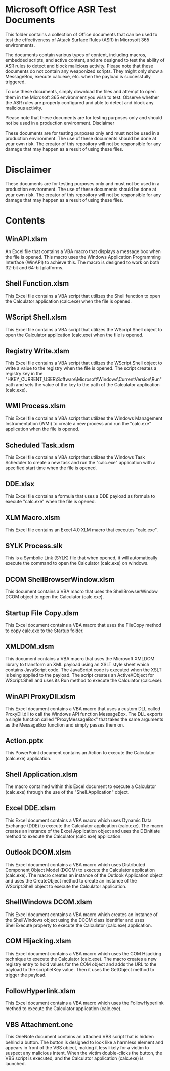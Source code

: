 # Microsoft Office ASR Test Documents

This folder contains a collection of Office documents that can be used to test the effectiveness of Attack Surface Rules (ASR) in Microsoft 365 environments.

The documents contain various types of content, including macros, embedded scripts, and active content, and are designed to test the ability of ASR rules to detect and block malicious activity. Please note that these documents do not contain any weaponized scripts. They might only show a MessageBox, execute calc.exe, etc. when the payload is successfully triggered.

To use these documents, simply download the files and attempt to open them in the Microsoft 365 environment you wish to test. Observe whether the ASR rules are properly configured and able to detect and block any malicious activity.

Please note that these documents are for testing purposes only and should not be used in a production environment.
Disclaimer

These documents are for testing purposes only and must not be used in a production environment. The use of these documents should be done at your own risk. The creator of this repository will not be responsible for any damage that may happen as a result of using these files.

# Disclaimer

These documents are for testing purposes only and must not be used in a production environment. The use of these documents should be done at your own risk. The creator of this repository will not be responsible for any damage that may happen as a result of using these files.

# Contents

## WinAPI.xlsm
An Excel file that contains a VBA macro that displays a message box when the file is opened. This macro uses the Windows Application Programming Interface (WinAPI) to achieve this. The macro is designed to work on both 32-bit and 64-bit platforms. 

## Shell Function.xlsm
This Excel file contains a VBA script that utilizes the Shell function to open the Calculator application (calc.exe) when the file is opened.

## WScript Shell.xlsm
This Excel file contains a VBA script that utilizes the WScript.Shell object to open the Calculator application (calc.exe) when the file is opened. 

## Registry Write.xlsm
This Excel file contains a VBA script that utilizes the WScript.Shell object to write a value to the registry when the file is opened. The script creates a registry key in the "HKEY_CURRENT_USER\Software\Microsoft\Windows\CurrentVersion\Run" path and sets the value of the key to the path of the Calculator application (calc.exe).

## WMI Process.xlsm
This Excel file contains a VBA script that utilizes the Windows Management Instrumentation (WMI) to create a new process and run the "calc.exe" application when the file is opened. 

## Scheduled Task.xlsm
This Excel file contains a VBA script that utilizes the Windows Task Scheduler to create a new task and run the "calc.exe" application with a specified start time when the file is opened. 

## DDE.xlsx
This Excel file contains a formula that uses a DDE payload as formula to execute "calc.exe" when the file is opened. 

## XLM Macro.xlsm
This Excel file contains an Excel 4.0 XLM macro that executes "calc.exe".

## SYLK Process.slk
This is a Symbolic Link (SYLK) file that when opened, it will automatically execute the command to open the Calculator (calc.exe) on windows.

## DCOM ShellBrowserWindow.xlsm
This document contains a VBA macro that uses the ShellBrowserWindow DCOM object to open the Calculator (calc.exe).

## Startup File Copy.xlsm
This Excel document contains a VBA macro that uses the FileCopy method to copy calc.exe to the Startup folder.

## XMLDOM.xlsm
This document contains a VBA macro that uses the Microsoft XMLDOM library to transform an XML payload using an XSLT style sheet which contains JavaScript code. The JavaScript code is executed when the XSLT is being applied to the payload. The script creates an ActiveXObject for WScript.Shell and uses its Run method to execute the Calculator (calc.exe). 

## WinAPI ProxyDll.xlsm
This Excel document contains a VBA macro that uses a custom DLL called ProxyDll.dll to call the Windows API function MessageBox. The DLL exports a single function called "ProxyMessageBox" that takes the same arguments as the MessageBox function and simply passes them on.

## Action.pptx
This PowerPoint document contains an Action to execute the Calculator (calc.exe) application.

## Shell Application.xlsm
The macro contained within this Excel document to execute a Calculator (calc.exe) through the use of the "Shell.Application" object.

## Excel DDE.xlsm
This Excel document contains a VBA macro which uses Dynamic Data Exchange (DDE) to execute the Calculator application (calc.exe). The macro creates an instance of the Excel Application object and uses the DEInitiate method to execute the Calculator (calc.exe) application.

## Outlook DCOM.xlsm
This Excel document contains a VBA macro which uses Distributed Component Object Model (DCOM) to execute the Calculator application (calc.exe). The macro creates an instance of the Outlook Application object and uses the CreateObject method to create an instance of the WScript.Shell object to execute the Calculator application. 

## ShellWindows DCOM.xlsm
This Excel document contains a VBA macro which creates an instance of the ShellWindows object using the DCOM class identifier and uses ShellExecute property to execute the Calculator (calc.exe) application.

## COM Hijacking.xlsm
This Excel document contains a VBA macro which uses the COM Hijacking technique to execute the Calculator (calc.exe). The macro creates a new registry entry to hold values for the COM object and adds the URL to the payload to the scriptletKey value. Then it uses the GetObject method to trigger the payload.

## FollowHyperlink.xlsm
This Excel document contains a VBA macro which uses the FollowHyperlink method to execute the Calculator application (calc.exe).

## VBS Attachment.one
This OneNote document contains an attached VBS script that is hidden behind a button. The button is designed to look like a harmless element and appears in front of the VBS object, making it less likely for a victim to suspect any malicious intent. When the victim double-clicks the button, the VBS script is executed, and the Calculator application (calc.exe) is launched.

